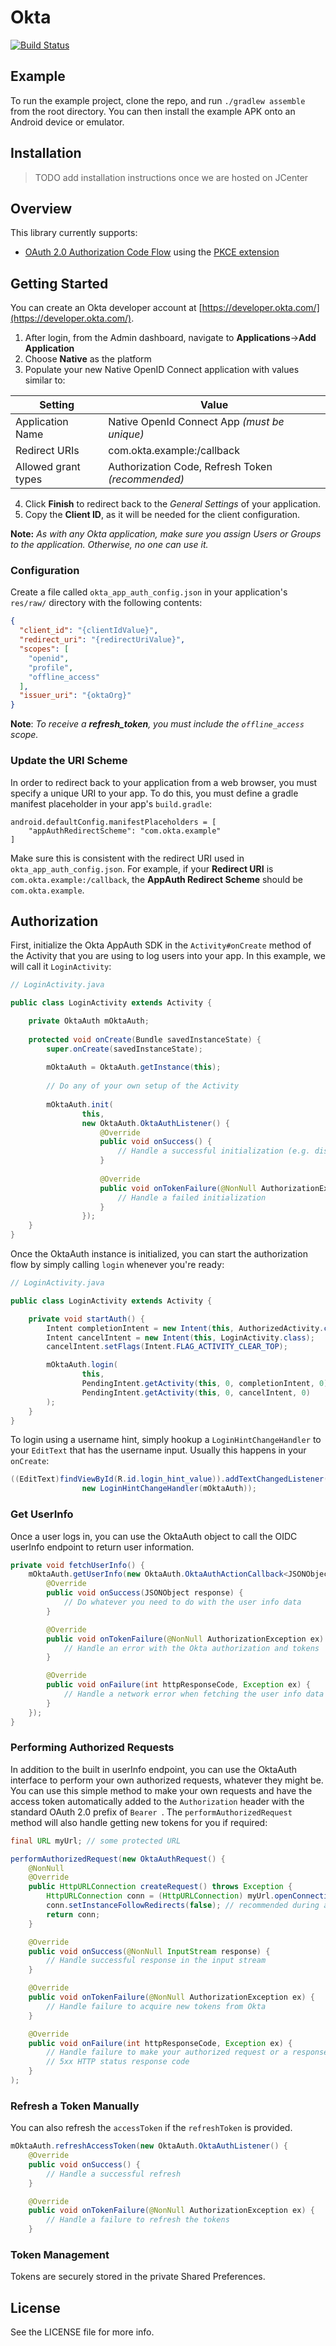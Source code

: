 # Okta

[![Build Status](https://travis-ci.org/okta/okta-sdk-appauth-android.svg?branch=master)](https://travis-ci.org/okta/okta-sdk-appauth-android)

## Example

To run the example project, clone the repo, and run `./gradlew assemble` from the root directory.
You can then install the example APK onto an Android device or emulator.

## Installation

> TODO add installation instructions once we are hosted on JCenter

## Overview
This library currently supports:
  - [OAuth 2.0 Authorization Code Flow](https://tools.ietf.org/html/rfc6749#section-4.1) using the
    [PKCE extension](https://tools.ietf.org/html/rfc7636)

## Getting Started
You can create an Okta developer account at
[https://developer.okta.com/](https://developer.okta.com/).

  1. After login, from the Admin dashboard, navigate to **Applications**&rarr;**Add Application**
  1. Choose **Native** as the platform
  1. Populate your new Native OpenID Connect application with values similar to:

| Setting                       | Value                                                            |
| -------------------- | --------------------------------------------------- |
| Application Name     | Native OpenId Connect App *(must be unique)* |
| Redirect URIs            | com.okta.example:/callback |
| Allowed grant types | Authorization Code, Refresh Token *(recommended)* |

4. Click **Finish** to redirect back to the *General Settings* of your application.
5. Copy the **Client ID**, as it will be needed for the client configuration.

**Note:** *As with any Okta application, make sure you assign Users or Groups to the application.
          Otherwise, no one can use it.*

### Configuration
Create a file called `okta_app_auth_config.json` in your application's `res/raw/` directory with
the following contents:
```json
{
  "client_id": "{clientIdValue}",
  "redirect_uri": "{redirectUriValue}",
  "scopes": [
    "openid",
    "profile",
    "offline_access"
  ],
  "issuer_uri": "{oktaOrg}"
}
```
**Note**: *To receive a **refresh_token**, you must include the `offline_access` scope.*

### Update the URI Scheme
In order to redirect back to your application from a web browser, you must specify a unique URI to
your app. To do this, you must define a gradle manifest placeholder in your app's `build.gradle`:
```
android.defaultConfig.manifestPlaceholders = [
    "appAuthRedirectScheme": "com.okta.example"
]
```

Make sure this is consistent with the redirect URI used in `okta_app_auth_config.json`. For example,
if your **Redirect URI** is `com.okta.example:/callback`, the **AppAuth Redirect Scheme** should be
`com.okta.example`.

## Authorization
First, initialize the Okta AppAuth SDK in the `Activity#onCreate` method of the Activity that you
are using to log users into your app. In this example, we will call it `LoginActivity`:
```java
// LoginActivity.java

public class LoginActivity extends Activity {

    private OktaAuth mOktaAuth;
    
    protected void onCreate(Bundle savedInstanceState) {
        super.onCreate(savedInstanceState);
    
        mOktaAuth = OktaAuth.getInstance(this);
    
        // Do any of your own setup of the Activity
    
        mOktaAuth.init(
                this,
                new OktaAuth.OktaAuthListener() {
                    @Override
                    public void onSuccess() {
                        // Handle a successful initialization (e.g. display login button)
                    }
            
                    @Override
                    public void onTokenFailure(@NonNull AuthorizationException ex) {
                        // Handle a failed initialization
                    }
                });
    }
}
```


Once the OktaAuth instance is initialized, you can start the authorization flow by simply calling
`login` whenever you're ready:
```java
// LoginActivity.java

public class LoginActivity extends Activity {

    private void startAuth() {
        Intent completionIntent = new Intent(this, AuthorizedActivity.class);
        Intent cancelIntent = new Intent(this, LoginActivity.class);
        cancelIntent.setFlags(Intent.FLAG_ACTIVITY_CLEAR_TOP);

        mOktaAuth.login(
                this,
                PendingIntent.getActivity(this, 0, completionIntent, 0),
                PendingIntent.getActivity(this, 0, cancelIntent, 0)
        );
    }
}
```

To login using a username hint, simply hookup a `LoginHintChangeHandler` to your `EditText` that has
the username input. Usually this happens in your `onCreate`:
```java
((EditText)findViewById(R.id.login_hint_value)).addTextChangedListener(
                new LoginHintChangeHandler(mOktaAuth));
```

### Get UserInfo
Once a user logs in, you can use the OktaAuth object to call the OIDC userInfo endpoint to return
user information.
```java
private void fetchUserInfo() {
    mOktaAuth.getUserInfo(new OktaAuth.OktaAuthActionCallback<JSONObject>() {
        @Override
        public void onSuccess(JSONObject response) {
            // Do whatever you need to do with the user info data
        }

        @Override
        public void onTokenFailure(@NonNull AuthorizationException ex) {
            // Handle an error with the Okta authorization and tokens
        }

        @Override
        public void onFailure(int httpResponseCode, Exception ex) {
            // Handle a network error when fetching the user info data
        }
    });
}
```

### Performing Authorized Requests
In addition to the built in userInfo endpoint, you can use the OktaAuth interface to perform
your own authorized requests, whatever they might be. You can use this simple method to make
your own requests and have the access token automatically added to the `Authorization` header with
the standard OAuth 2.0 prefix of `Bearer `. The `performAuthorizedRequest` method will also handle
getting new tokens for you if required:
```java
final URL myUrl; // some protected URL

performAuthorizedRequest(new OktaAuthRequest() {
    @NonNull
    @Override
    public HttpURLConnection createRequest() throws Exception {
        HttpURLConnection conn = (HttpURLConnection) myUrl.openConnection();
        conn.setInstanceFollowRedirects(false); // recommended during authorized calls
        return conn;
    }

    @Override
    public void onSuccess(@NonNull InputStream response) {
        // Handle successful response in the input stream
    }

    @Override
    public void onTokenFailure(@NonNull AuthorizationException ex) {
        // Handle failure to acquire new tokens from Okta
    }

    @Override
    public void onFailure(int httpResponseCode, Exception ex) {
        // Handle failure to make your authorized request or a response with a 4xx or
        // 5xx HTTP status response code
    }
);
```

### Refresh a Token Manually
You can also refresh the `accessToken` if the `refreshToken` is provided.
```java
mOktaAuth.refreshAccessToken(new OktaAuth.OktaAuthListener() {
    @Override
    public void onSuccess() {
        // Handle a successful refresh
    }

    @Override
    public void onTokenFailure(@NonNull AuthorizationException ex) {
        // Handle a failure to refresh the tokens
    }
```

### Token Management
Tokens are securely stored in the private Shared Preferences.

## License

See the LICENSE file for more info.